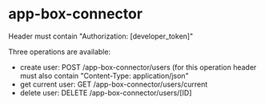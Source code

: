 # app-box-connector

Header must contain "Authorization: [developer_token]"

Three operations are available:
- create user: POST /app-box-connector/users
(for this operation header must also contain "Content-Type: application/json"
- get current user: GET /app-box-connector/users/current
- delete user: DELETE /app-box-connector/users/[ID]

